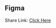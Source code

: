 ## Figma

Share Link: [Click Here](https://www.figma.com/file/quua66gHgCBq4lZlqkdva9/Homework?type=design&node-id=0%3A1&mode=design&t=xgydamwsEfBH94Y5-1)
